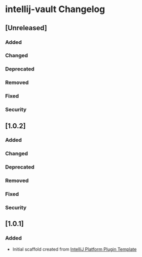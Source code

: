 <!-- Keep a Changelog guide -> https://keepachangelog.com -->

# intellij-vault Changelog

## [Unreleased]
### Added

### Changed

### Deprecated

### Removed

### Fixed

### Security
## [1.0.2]
### Added

### Changed

### Deprecated

### Removed

### Fixed

### Security
## [1.0.1]
### Added
- Initial scaffold created from [IntelliJ Platform Plugin Template](https://github.com/JetBrains/intellij-platform-plugin-template)
